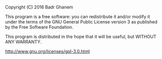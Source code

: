 Copyright (C) 2016 Badr Ghanem

This program is a free software: you can redistribute it and/or modify it under the terms of the GNU General Public License version 3 as published by the Free Software Foundation.

This program is distributed in the hope that it will be useful, but WITHOUT ANY WARRANTY.

http://www.gnu.org/licenses/gpl-3.0.html
